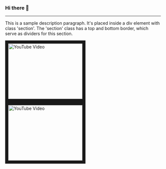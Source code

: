 ### Hi there 👋

---
<p>This is a sample description paragraph. It's placed inside a div element with class 'section'. The 'section' class has a top and bottom border, which serve as dividers for this section.</p>


<a href="http://www.youtube.com/watch?feature=player_embedded&v=G-lwgqMhx9I" target="_blank">
  <img src="http://img.youtube.com/vi/G-lwgqMhx9I/0.jpg" alt="YouTube Video" width="240" height="180"  border="10" />
</a>

<a href="http://www.youtube.com/watch?feature=player_embedded&v=CbXOEBCOy3g" target="_blank">
  <img src="http://img.youtube.com/vi/CbXOEBCOy3g/0.jpg" alt="YouTube Video" width="240" height="180" border="10"  />
</a>
